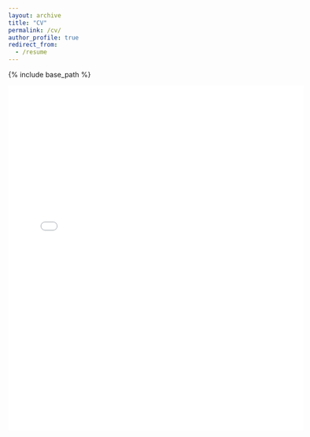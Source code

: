 ```yaml
---
layout: archive
title: "CV"
permalink: /cv/
author_profile: true
redirect_from:
  - /resume
---
```


{% include base_path %}


<embed src="{{ site.baseurl }}/files/Tan_Sihan_CV.pdf" width="600" height="700" type='application/pdf'> 
